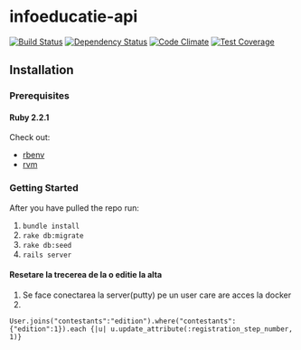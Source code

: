 # infoeducatie-api

[![Build Status](https://travis-ci.org/infoeducatie/infoeducatie-api.svg?branch=master)](https://travis-ci.org/infoeducatie/infoeducatie-api) [![Dependency Status](https://gemnasium.com/infoeducatie/infoeducatie-api.svg)](https://gemnasium.com/infoeducatie/infoeducatie-api) [![Code Climate](https://codeclimate.com/repos/550c2ace69568065e600302d/badges/d588df22f658c95f89bb/gpa.svg)](https://codeclimate.com/repos/550c2ace69568065e600302d/feed) [![Test Coverage](https://codeclimate.com/repos/550c2ace69568065e600302d/badges/d588df22f658c95f89bb/coverage.svg)](https://codeclimate.com/repos/550c2ace69568065e600302d/feed)

## Installation

### Prerequisites

#### Ruby 2.2.1

Check out:
* [rbenv](https://github.com/sstephenson/rbenv)
* [rvm](https://rvm.io/)

### Getting Started

After you have pulled the repo run:

1. `bundle install`
3. `rake db:migrate`
3. `rake db:seed`
4. `rails server`

#### Resetare la trecerea de la o editie la alta
1. Se face conectarea la server(putty) pe un user care are acces la docker
2. 

 ```
 User.joins("contestants":"edition").where("contestants":{"edition":1}).each {|u| u.update_attribute(:registration_step_number, 1)}
 ```
